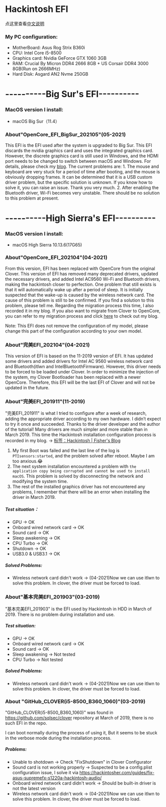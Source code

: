 # Hackintosh EFI

点这里查看[中文说明](README.md)

### My PC configuration:

+ MotherBoard: Asus Rog Strix B360i
+ CPU: Intel Core i5-8500
+ Graphics card: Nvidia GeForce GTX 1060 3GB
+ RAM: Crucial By Micron DDR4 2666 8GB + US Corsair DDR4 3000 8GB(Run on 2666MHz)
+ Hard Disk: Asgard AN2 Nvme 250GB



# ----------Big Sur's EFI----------

### MacOS version I install:

+ macOS Big Sur（11.4）

### About"OpenCore_EFI_BigSur_202105"(05-2021)

This EFI is the EFI used after the system is upgraded to Big Sur. This EFI discards the nvidia graphics card and uses the integrated graphics card. However, the discrete graphics card is still used in Windows, and the HDMI port needs to be changed to switch between macOS and Windows. For details, please check my [blog](https://fisher.lazybone.xyz/%E4%BB%8Ehigh-sierra%E5%8D%87%E7%BA%A7%E5%88%B0big-sur.html). The current problems are: 1. The mouse and keyboard are very stuck for a period of time after booting, and the mouse is obviously dropping frames. It can be determined that it is a USB custom driver problem, but the specific solution is unknown. If you know how to solve it, you can raise an issue. Thank you very much. 2. After enabling the Bluetooth driver, Wi-Fi becomes very unstable. There should be no solution to this problem at present.



# ----------High Sierra's EFI----------

### MacOS version I install:

+ macOS High Sierra 10.13.6(17G65)

### About"OpenCore_EFI_202104"(04-2021)

From this version, EFI has been replaced with OpenCore from the original Clover. This version of EFI has removed many deprecated drivers, updated the necessary drivers, and added Intel AC9560 Wi-Fi and Bluetooth drivers, making the hackintosh closer to perfection. One problem that still exists is that it will automatically wake up after a period of sleep. It is initially suspected that the wake-up is caused by the wireless network card. The cause of this problem is still to be confirmed. If you find a solution to this problem, please tell me. Regarding the migration process this time, I also recorded it in my blog. If you also want to migrate from Clover to OpenCore, you can refer to my migration process and click [here](https://fisher.lazybone.xyz/%E4%BB%8Eclover%E8%BF%81%E7%A7%BB%E5%88%B0opencore.html)  to check out my blog.

Note: This EFI does not remove the configuration of my model, please change this part of the configuration according to your own model.



### About"完美EFI_202104"(04-2021)

This version of EFI is based on the 11-2019 version of EFI. It has updated some drivers and added drivers for Intel AC 9560 wireless network card and Bluetooth(itlwn and IntelBluetoothFirmware). However, this driver needs to be forced to be loaded under Clover. In order to minimize the injection of the system, my Clover Bootloader has been replaced with a newer OpenCore. Therefore, this EFI will be the last EFI of Clover and will not be updated in the future.



### About"完美EFI_201911"(11-2019)

"完美EFI_201911" is what I tried to configure after a week of research, adding the appropriate driver according to my own hardware. I didn’t expect to try it once and succeeded. Thanks to the driver developer and the author of the tutorial! Many drivers are much simpler and more stable than in March 2019. This time the Hackintosh installation configuration process is recorded in my blog. -> [标签：Hackintosh | Fisher's Blog](http://fisher.lazybone.xyz/tags/hackintosh/)

1. My first Boot was failed and the last line of the log is `PTIsensors:started`, and the problem solved after reboot. Maybe I am too anxious.😂
2. The next system installation encountered a problem with `the application copy being corrupted and cannot be used to install macOS`. This problem is solved by disconnecting the network and modifying the system time.
3. The rest of the installed graphics driver has not encountered any problems, I remember that there will be an error when installing the driver in March 2019.

##### Test situation：

- GPU -> OK
- Onboard wired network card -> OK
- Sound card -> OK
- Sleep awakening -> OK
- CPU Turbo -> OK
- Shutdown -> OK
- USB3.0 & USB3.1 -> OK

##### Solved Problems:

- Wireless network card didn't work -> (04-2021)Now we can use itlwn to solve this problem. In clover, the driver must be forced to load.



### About"基本完美EFI_201903"(03-2019)

"基本完美EFI_201903" is the EFI used by Hackintosh in HDD in March of 2019. There is no problem during installation and use.

##### Test situation:

- GPU -> OK
- Onboard wired network card -> OK
- Sound card -> OK
- Sleep awakening -> Not tested
- CPU Turbo -> Not tested

##### Solved Problems:

+ Wireless network card didn't work -> (04-2021)Now we can use itlwn to solve this problem. In clover, the driver must be forced to load.



### About "GitHub_CLOVER(i5-8500_B360_1060)"(03-2019)

"GitHub_CLOVER(i5-8500_B360_1060)" was found in https://github.com/sqlsec/clover repository at March of 2019, there is no such EFI in the repo.

I can boot normally during the process of using it, But it seems to be stuck in the verbose mode during the installation process.

##### Problems:

+ Unable to shotdown -> Check "FixShutdown" in Clover Configurator
+ Sound card is not working properly -> Suspected to be a config.plist configuration issue, I solve it via https://hackintosher.com/guides/fix-asus-supremefx-s1220a-hackintosh-audio/
+ Onboard wired network card didn't work -> Should be built-in driver is not the latest  version
+ Wireless network card didn't work -> (04-2021)Now we can use itlwn to solve this problem. In clover, the driver must be forced to load.

